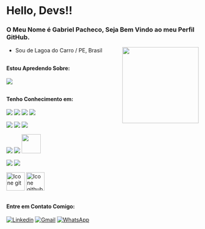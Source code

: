 # Hello, Devs!!

### O Meu Nome é Gabriel Pacheco, Seja Bem Vindo ao meu Perfil GitHub. 
<img src="https://user-images.githubusercontent.com/74038190/212748830-4c709398-a386-4761-84d7-9e10b98fbe6e.gif" min-width="200px" max-width="200px" width="200px" align="right"/>

- Sou de Lagoa do Carro / PE, Brasil
##

#### Estou Apredendo Sobre:

<img src="https://skillicons.dev/icons?i=nodejs,nextjs,electron,php" />

##

#### Tenho Conhecimento em:

[<img src="https://skillicons.dev/icons?i=html"/>](https://developer.mozilla.org/en-US/docs/Web/HTML)
[<img src="https://skillicons.dev/icons?i=css"/>](https://developer.mozilla.org/en-US/docs/Web/HTML)
[<img src="https://skillicons.dev/icons?i=tailwind"/>](https://developer.mozilla.org/en-US/docs/Web/HTML)
[<img src="https://skillicons.dev/icons?i=sass"/>](https://developer.mozilla.org/en-US/docs/Web/HTML)

[<img src="https://skillicons.dev/icons?i=javascript"/>](https://developer.mozilla.org/en-US/docs/Web/HTML)
[<img src="https://skillicons.dev/icons?i=typescript"/>](https://developer.mozilla.org/en-US/docs/Web/HTML)
[<img src="https://skillicons.dev/icons?i=react"/>](https://developer.mozilla.org/en-US/docs/Web/HTML)

[<img src="https://skillicons.dev/icons?i=jest"/>](https://developer.mozilla.org/en-US/docs/Web/HTML)
[<img src="https://avatars.githubusercontent.com/u/49996085?s=48&v=4"/>](testinglibrary)
[<img src="https://mswjs.io/_astro/msw.d6PiRO0h.svg" width="50" height="50"  />](msw)

[<img src="https://skillicons.dev/icons?i=postgres"/>](https://developer.mozilla.org/en-US/docs/Web/HTML)
[<img src="https://skillicons.dev/icons?i=firebase"/>](https://developer.mozilla.org/en-US/docs/Web/HTML)

[<img height="48px" width="48px" alt="Icone git" src="https://skillicons.dev/icons?i=git"/>](https://git-scm.com/doc)
[<img height="48px" width="48px" alt="Icone github" src="https://skillicons.dev/icons?i=github"/>](https://docs.github.com/en/get-started)

##

#### Entre em Contato Comigo:

[<img alt="Linkedin" src="https://img.shields.io/badge/-linkedin-%230077B5?style=for-the-badge&logo=linkedin&logoColor=white"/>](https://www.linkedin.com/in/gabriel-pacheco-87b4042a5/)
<a href="mailto:pachecodev.contato@gmail.com" target="_blank"><img alt="Gmail" src="https://img.shields.io/badge/Gmail-D14836?style=for-the-badge&logo=gmail&logoColor=white" /></a>
<a href="https://w.app/W3lL0U"><img src="https://img.shields.io/badge/WhatsApp-25D366?style=for-the-badge&logo=whatsapp&logoColor=white" alt="WhatsApp" /></a>
##



